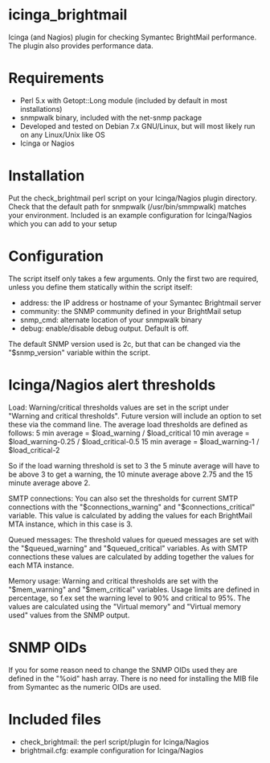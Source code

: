 # icinga_brightmail
Icinga (and Nagios) plugin for checking Symantec BrightMail performance. The plugin also
provides performance data.

# Requirements
- Perl 5.x with Getopt::Long module (included by default in most installations)
- snmpwalk binary, included with the net-snmp package
- Developed and tested on Debian 7.x GNU/Linux, but will most likely run on any
  Linux/Unix like OS
- Icinga or Nagios

# Installation
Put the check_brightmail perl script on your Icinga/Nagios plugin directory. Check that the 
default path for snmpwalk (/usr/bin/smmpwalk) matches your environment. Included is an 
example configuration for Icinga/Nagios which you can add to your setup

# Configuration
The script itself only takes a few arguments. Only the first two are required, unless you
define them statically within the script itself:
- address: the IP address or hostname of your Symantec Brightmail server
- community: the SNMP community defined in your BrightMail setup
- snmp_cmd: alternate location of your snmpwalk binary
- debug: enable/disable debug output. Default is off.

The default SNMP version used is 2c, but that can be changed via the "$snmp_version" variable
within the script.

# Icinga/Nagios alert thresholds
Load:
Warning/critical thresholds values are set in the script under "Warning and critical thresholds".
Future version will include an option to set these via the command line.
The average load thresholds are defined as follows:
5 min average = $load_warning / $load_critical
10 min average = $load_warning-0.25 / $load_critical-0.5
15 min average = $load_warning-1 / $load_critical-2

So if the load warning threshold is set to 3 the 5 minute average will have to be
above 3 to get a warning, the 10 minute average above 2.75 and the 15 minute 
average above 2.

SMTP connections:
You can also set the thresholds for current SMTP connections with the "$connections_warning" and 
"$connections_critical" variable. This value is calculated by adding the values for each
BrightMail MTA instance, which in this case is 3.

Queued messages:
The threshold values for queued messages are set with the "$queued_warning" and "$queued_critical" variables.
As with SMTP connections these values are calculated by adding together the values for each MTA
instance.

Memory usage:
Warning and critical thresholds are set with the "$mem_warning" and "$mem_critical" variables.
Usage limits are defined in percentage, so f.ex set the warning level to 90% and critical to 95%.
The values are calculated using the "Virtual memory" and "Virtual memory used" values from the
SNMP output.

# SNMP OIDs
If you for some reason need to change the SNMP OIDs used they are defined in the "%oid" hash array.
There is no need for installing the MIB file from Symantec as the numeric OIDs are used.

# Included files
- check_brightmail: the perl script/plugin for Icinga/Nagios
- brightmail.cfg: example configuration for Icinga/Nagios
